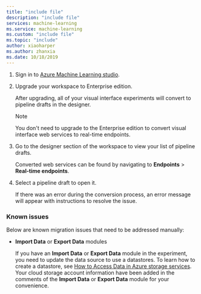 ```yaml
---
title: "include file"
description: "include file"
services: machine-learning
ms.service: machine-learning
ms.custom: "include file"
ms.topic: "include"
author: xiaoharper
ms.author: zhanxia
ms.date: 10/18/2019
---
```


1. Sign in to [Azure Machine Learning studio](https://ml.azure.com).

1. Upgrade your workspace to Enterprise edition.

    After upgrading, all of your visual interface experiments will convert to pipeline drafts in the designer.
    
    > [!NOTE]
    > You don't need to upgrade to the Enterprise edition to convert visual interface web services to real-time endpoints.
    
1. Go to the designer section of the workspace to view your list of pipeline drafts. 
    
    Converted web services can be found by navigating to **Endpoints** > **Real-time endpoints**.

1. Select a pipeline draft to open it.

    If there was an error during the conversion process, an error message will appear with instructions to resolve the issue. 

### Known issues

 Below are known migration issues that need to be addressed manually:

- **Import Data** or **Export Data** modules
        
    If you have an **Import Data** or **Export Data** module in the experiment, you need to update the data source to use a datastores. To learn how to create a datastore, see [How to Access Data in Azure storage services](../articles/machine-learning/service/how-to-access-data.md). Your cloud storage account information have been added in the comments of the **Import Data** or **Export Data** module for your convenience. 
      